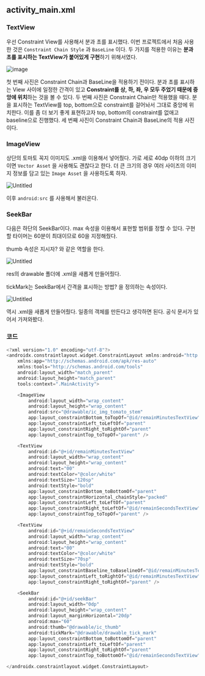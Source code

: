 ## activity_main.xml

### TextView

우선 Constraint View를 사용해서 분과 초를 표시했다. 이번 프로젝트에서 처음 사용한 것은 `Constraint Chain Style` 과 `BaseLine` 이다. 두 가지를 적용한 이유는 **분과 초를 표시하는 TextView가 붙어있게 구현**하기 위해서였다.  

![image](https://user-images.githubusercontent.com/33795856/133552080-ed453cdc-dbdf-4947-a9f9-a72f31937873.png)

첫 번째 사진은 Constraint Chain과 BaseLine을 적용하기 전이다. 분과 초를 표시하는 View 사이에 일정한 간격이 있고 **Constraint를 상, 하, 좌, 우 모두 주었기 때문에 중앙에 위치**하는 것을 볼 수 있다. 두 번째 사진은 Constraint Chain만 적용했을 때다. 분을 표시하는 TextView를 top, bottom으로 constraint를 걸어놔서 그대로 중앙에 위치한다. 이를 좀 더 보기 좋게 표현하고자 top, bottom의 constraint를 없애고 baseline으로 진행했다. 세 번째 사진이 Constraint Chain과 BaseLine의 적용 사진이다.

### ImageView

상단의 토마토 꼭지 이미지도 .xml을 이용해서 넣어줬다.  가로 세로 40dp 이하의 크기이면 `Vector Asset` 을 사용해도 괜찮다고 한다. 더 큰 크기의 경우 여러 사이즈의 이미지 정보를 담고 있는 `Image Asset` 을 사용하도록 하자.

![Untitled](https://s3-us-west-2.amazonaws.com/secure.notion-static.com/d9238587-d076-416f-bdca-7b14dd0a89c6/Untitled.png)

이후 `android:src` 를 사용해서 불러온다.

### SeekBar

다음은 하단의 SeekBar이다. max 속성을 이용해서 표현할 범위를 정할 수 있다. 구현할 타이머는 60분이 최대이므로 60을 지정해줬다. 

thumb 속성은 지시자? 와 같은 역할을 한다.

![Untitled](https://s3-us-west-2.amazonaws.com/secure.notion-static.com/6abf5749-8713-4a8d-882c-6ca92b7b53cd/Untitled.png)

 res의 drawable 폴더에 .xml을 새롭게 만들어줬다.

tickMark는 SeekBar에서 간격을 표시하는 방법? 을 정의하는 속성이다. 

![Untitled](https://s3-us-west-2.amazonaws.com/secure.notion-static.com/4bf97782-899f-40e7-9dbc-c21ad1e72892/Untitled.png)

역시 .xml을 새롭게 만들어줬다. 일종의 객체를 만든다고 생각하면 된다. 공식 문서가 있어서 가져와봤다.

[](https://developer.android.com/guide/topics/resources/drawable-resource#XmlBitmap)

### 코드

```kotlin
<?xml version="1.0" encoding="utf-8"?>
<androidx.constraintlayout.widget.ConstraintLayout xmlns:android="http://schemas.android.com/apk/res/android"
    xmlns:app="http://schemas.android.com/apk/res-auto"
    xmlns:tools="http://schemas.android.com/tools"
    android:layout_width="match_parent"
    android:layout_height="match_parent"
    tools:context=".MainActivity">

    <ImageView
        android:layout_width="wrap_content"
        android:layout_height="wrap_content"
        android:src="@drawable/ic_img_tomato_stem"
        app:layout_constraintBottom_toTopOf="@id/remainMinutesTextView"
        app:layout_constraintLeft_toLeftOf="parent"
        app:layout_constraintRight_toRightOf="parent"
        app:layout_constraintTop_toTopOf="parent" />

    <TextView
        android:id="@+id/remainMinutesTextView"
        android:layout_width="wrap_content"
        android:layout_height="wrap_content"
        android:text="00"
        android:textColor="@color/white"
        android:textSize="120sp"
        android:textStyle="bold"
        app:layout_constraintBottom_toBottomOf="parent"
        app:layout_constraintHorizontal_chainStyle="packed"
        app:layout_constraintLeft_toLeftOf="parent"
        app:layout_constraintRight_toLeftOf="@id/remainSecondsTextView"
        app:layout_constraintTop_toTopOf="parent" />

    <TextView
        android:id="@+id/remainSecondsTextView"
        android:layout_width="wrap_content"
        android:layout_height="wrap_content"
        android:text="00"
        android:textColor="@color/white"
        android:textSize="70sp"
        android:textStyle="bold"
        app:layout_constraintBaseline_toBaselineOf="@id/remainMinutesTextView"
        app:layout_constraintLeft_toRightOf="@id/remainMinutesTextView"
        app:layout_constraintRight_toRightOf="parent" />

    <SeekBar
        android:id="@+id/seekBar"
        android:layout_width="0dp"
        android:layout_height="wrap_content"
        android:layout_marginHorizontal="20dp"
        android:max="60"
        android:thumb="@drawable/ic_thumb"
        android:tickMark="@drawable/drawable_tick_mark"
        app:layout_constraintBottom_toBottomOf="parent"
        app:layout_constraintLeft_toLeftOf="parent"
        app:layout_constraintRight_toRightOf="parent"
        app:layout_constraintTop_toBottomOf="@id/remainSecondsTextView" />

</androidx.constraintlayout.widget.ConstraintLayout>
```
